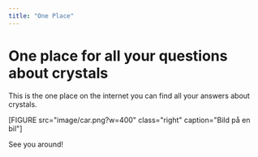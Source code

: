 ```yaml
---
title: "One Place"
---
```

One place for all your questions about crystals
=========================

This is the one place on the internet you can find all your answers about crystals.

[FIGURE src="image/car.png?w=400" class="right" caption="Bild på en bil"]


See you around!
